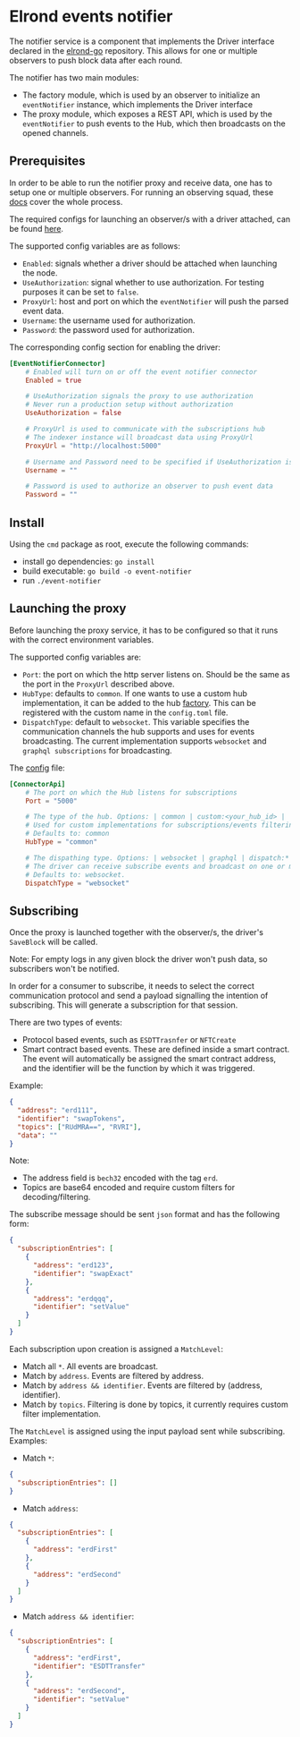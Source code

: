 # Elrond events notifier

The notifier service is a component that implements the Driver interface
declared in the [elrond-go](https://github.com/ElrondNetwork/elrond-go)
repository. This allows for one or multiple observers to push block data 
after each round. 

The notifier has two main modules:
- The factory module, which is used by an observer to initialize 
  an `eventNotifier` instance, which implements the Driver interface
- The proxy module, which exposes a REST API, which is used by the 
`eventNotifier` to push events to the Hub, which then broadcasts on 
  the opened channels. 
  
## Prerequisites

In order to be able to run the notifier proxy and receive data, one 
has to setup one or multiple observers. For running an observing squad,
these [docs](https://docs.elrond.com/integrators/observing-squad/) 
cover the whole process. 

The required configs for launching an observer/s with a driver attached,
can be found [here](https://github.com/ElrondNetwork/elrond-go/blob/feat/outport-driver/cmd/node/config/external.toml).

The supported config variables are as follows:

- `Enabled`: signals whether a driver should be attached when launching the node.
- `UseAuthorization`: signal whether to use authorization. For testing purposes it can be set to `false`.
- `ProxyUrl`: host and port on which the `eventNotifier` will push the parsed event data.
- `Username`: the username used for authorization.
- `Password`: the password used for authorization.

The corresponding config section for enabling the driver:

```toml
[EventNotifierConnector]
    # Enabled will turn on or off the event notifier connector
    Enabled = true

    # UseAuthorization signals the proxy to use authorization
    # Never run a production setup without authorization
    UseAuthorization = false

    # ProxyUrl is used to communicate with the subscriptions hub
    # The indexer instance will broadcast data using ProxyUrl
    ProxyUrl = "http://localhost:5000"

    # Username and Password need to be specified if UseAuthorization is set to true
    Username = ""

    # Password is used to authorize an observer to push event data
    Password = ""
```

## Install

Using the `cmd` package as root, execute the following commands:

- install go dependencies: `go install`
- build executable: `go build -o event-notifier`
- run `./event-notifier`

## Launching the proxy

Before launching the proxy service, it has to be configured so that it runs with the
correct environment variables.

The supported config variables are:
- `Port`: the port on which the http server listens on. Should be the same 
  as the port in the `ProxyUrl` described above.
- `HubType`: defaults to `common`. If one wants to use a custom hub implementation, 
  it can be added to the hub [factory](https://github.com/ElrondNetwork/notifier-go/blob/main/proxy/handlers/hub.go#L30-L34). 
  This can be registered with the custom name in the `config.toml` file.
- `DispatchType`: default to `websocket`. This variable specifies the communication
channels the hub supports and uses for events broadcasting. The current implementation 
  supports `websocket` and `graphql subscriptions` for broadcasting.
  
The [config](https://github.com/ElrondNetwork/notifier-go/blob/main/config/config.toml) file:

```toml
[ConnectorApi]
    # The port on which the Hub listens for subscriptions
    Port = "5000"

    # The type of the hub. Options: | common | custom:<your_hub_id> |
    # Used for custom implementations for subscriptions/events filtering
    # Defaults to: common
    HubType = "common"

    # The dispathing type. Options: | websocket | graphql | dispatch:* |
    # The driver can receive subscribe events and broadcast on one or more channels
    # Defaults to: websocket.
    DispatchType = "websocket"
```

## Subscribing

Once the proxy is launched together with the observer/s, the driver's `SaveBlock`
will be called. 

Note: For empty logs in any given block the driver won't push data, 
so subscribers won't be notified.

In order for a consumer to subscribe, it needs to select the correct
communication protocol and send a payload signalling the intention of
subscribing. This will generate a subscription for that session.

There are two types of events:
- Protocol based events, such as `ESDTTrasnfer` or `NFTCreate`
- Smart contract based events. These are defined inside a smart contract. 
  The event will automatically be assigned the smart contract address, 
  and the identifier will be the function by which it was triggered.
  
Example:

```json
{
  "address": "erd111",
  "identifier": "swapTokens",
  "topics": ["RUdMRA==", "RVRI"],
  "data": ""
}
```

Note: 
- The address field is `bech32` encoded with the tag `erd`.
- Topics are base64 encoded and require custom filters for decoding/filtering.

The subscribe message should be sent `json` format and has the following form:

```json
{
  "subscriptionEntries": [
    {
      "address": "erd123",
      "identifier": "swapExact"
    },
    {
      "address": "erdqqq",
      "identifier": "setValue"
    }
  ]
}
```

Each subscription upon creation is assigned a `MatchLevel`:
- Match all `*`. All events are broadcast.
- Match by `address`. Events are filtered by address.
- Match by `address && identifier`. Events are filtered by (address, identifier).
- Match by `topics`. Filtering is done by topics, it currently requires custom filter implementation.

The `MatchLevel` is assigned using the input payload sent while subscribing. Examples:

- Match `*`:
```json
{
  "subscriptionEntries": []
}
```

- Match `address`:
```json
{
  "subscriptionEntries": [
    {
      "address": "erdFirst"
    },
    {
      "address": "erdSecond"
    }
  ]
}
```

- Match `address && identifier`:
```json
{
  "subscriptionEntries": [
    {
      "address": "erdFirst",
      "identifier": "ESDTTransfer"
    },
    {
      "address": "erdSecond",
      "identifier": "setValue"
    }
  ]
}
```




